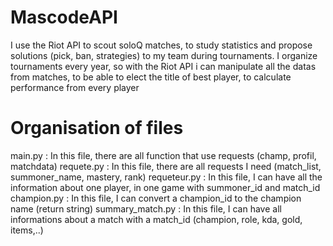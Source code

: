 # MascodeAPI
I use the Riot API to scout soloQ matches, to study statistics and propose solutions (pick, ban, strategies) to my team during tournaments.
I organize tournaments every year, so with the Riot API i can manipulate all the datas from matches, to be able to elect the title of best player, to calculate performance from every player

# Organisation of files

main.py : In this file, there are all function that use requests (champ, profil, matchdata)
requete.py : In this file, there are all requests I need (match_list, summoner_name, mastery, rank)
requeteur.py : In this file, I can have all the information about one player, in one game with summoner_id and match_id
champion.py : In this file, I can convert a champion_id to the champion name (return string)
summary_match.py : In this file, I can have all informations about a match with a match_id (champion, role, kda, gold, items,..)
